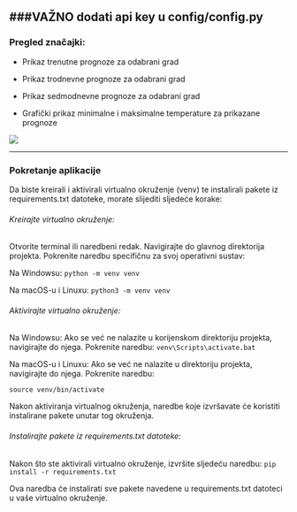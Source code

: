 ###VAŽNO
dodati api key u config/config.py
------------
### Pregled značajki:


- Prikaz trenutne prognoze za odabrani grad

- Prikaz trodnevne prognoze za odabrani grad

- Prikaz sedmodnevne prognoze za odabrani grad

- Grafički prikaz minimalne i maksimalne temperature za prikazane prognoze

![](https://i.ibb.co/JzF1gK1/Snimka-zaslona-2023-05-09-181308.png)

------------
### Pokretanje aplikacije
Da biste kreirali i aktivirali virtualno okruženje (venv) te instalirali pakete iz requirements.txt datoteke, morate slijediti sljedeće korake:

###### Kreirajte virtualno okruženje:
Otvorite terminal ili naredbeni redak. Navigirajte do glavnog direktorija projekta.
Pokrenite naredbu specifičnu za svoj operativni sustav:

Na Windowsu:
`python -m venv venv`

Na macOS-u i Linuxu: 
`python3 -m venv venv`

###### Aktivirajte virtualno okruženje:
Na Windowsu:
Ako se već ne nalazite u korijenskom direktoriju projekta, navigirajte do njega.
Pokrenite naredbu: 
`venv\Scripts\activate.bat`

Na macOS-u i Linuxu:
Ako se već ne nalazite u direktoriju projekta, navigirajte do njega.
Pokrenite naredbu: 

`source venv/bin/activate`

Nakon aktiviranja virtualnog okruženja, naredbe koje izvršavate će koristiti instalirane pakete 
unutar tog okruženja.

###### Instalirajte pakete iz requirements.txt datoteke:
Nakon što ste aktivirali virtualno okruženje, izvršite sljedeću naredbu:
`pip install -r requirements.txt`

Ova naredba će instalirati sve pakete navedene u requirements.txt datoteci u vaše virtualno okruženje.
